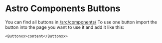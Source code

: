 # Astro Components Buttons

You can find all buttons in [/src/components/](https://github.com/uniboxx/astro-components-buttons/tree/main/src/components)
To use one button import the button into the page you want to use it and add it like this:

```astro
<Buttonxx>content</Buttonxx>
```
